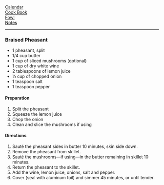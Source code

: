 [Calendar](https://github.com/vmsmith/EDT/blob/master/calendar.md)    
[Cook Book](https://github.com/vmsmith/CookBook/blob/master/README.md)      
[Fowl](https://github.com/vmsmith/CookBook/blob/master/poultry_fowl.md)     
[Notes](https://github.com/vmsmith/CookBook/blob/master/Notes.md)     

-----    

### Braised Pheasant   
* 1 pheasant, split   
* 1/4 cup butter   
* 1 cup of sliced mushrooms (optional)   
* 1 cup of dry white wine
* 2 tablespoons of lemon juice
* 1⁄2 cup of chopped onion
* 1 teaspoon salt
* 1 teaspoon pepper

#### Preparation   
1. Split the pheasant
2. Squeeze the lemon juice
3. Chop the onion
4. Clean and slice the mushrooms if using

#### Directions   
1. Sauté the pheasant sides in butter 10 minutes, skin side down.    
2. Remove the pheasant from  skillet.
3. Sauté the mushrooms—if using—in the butter remaining in skillet 10 minutes.
4. Return the pheasant to the skillet.
5. Add the wine, lemon juice, onions, salt and pepper.   
6. Cover (seal with aluminum foil) and simmer 45 minutes, or until tender.


